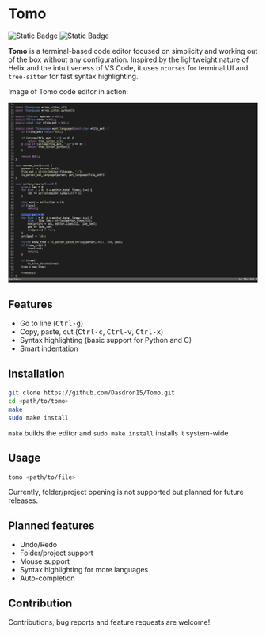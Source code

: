 # Tomo

![Static Badge](https://img.shields.io/badge/release-v0.1.0-blue)
![Static Badge](https://img.shields.io/badge/licence-MIT-blue)

**Tomo** is a terminal-based code editor focused on simplicity and working out of the box without any configuration. Inspired by the lightweight nature of Helix and the intuitiveness of VS Code, it uses `ncurses` for terminal UI and `tree-sitter` for fast syntax highlighting.

Image of Tomo code editor in action:

![Screenshot](./assets/preview.png)

## Features

- Go to line (<kbd>Ctrl-g</kbd>)  
- Copy, paste, cut (<kbd>Ctrl-c</kbd>, <kbd>Ctrl-v</kbd>, <kbd>Ctrl-x</kbd>)  
- Syntax highlighting (basic support for Python and C)  
- Smart indentation

## Installation

```sh
git clone https://github.com/Dasdron15/Tomo.git
cd <path/to/tomo>
make
sudo make install
```

`make` builds the editor and `sudo make install` installs it system-wide

## Usage 

```sh
tomo <path/to/file>
```

Currently, folder/project opening is not supported but planned for future releases.

## Planned features

- Undo/Redo
- Folder/project support
- Mouse support
- Syntax highlighting for more languages
- Auto-completion

## Contribution

Contributions, bug reports and feature requests are welcome!
